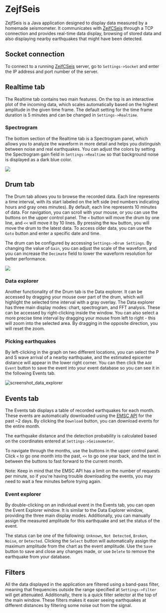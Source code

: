 # ZejfSeis

ZejfSeis is a Java application designed to display data measured by a homemade seismometer. It communicates with [ZejfCSeis](https://github.com/xspanger3770/ZejfCSeis) through a TCP connection and provides real-time data display, browsing of stored data and also displaying nearby earthquakes that might have been detected.

## Socket connection

To connect to a running [ZejfCSeis](https://github.com/xspanger3770/ZejfCSeis) server, go to `Settings->Socket` and enter the IP address and port number of the server.

## Realtime tab
The Realtime tab contains two main features. On the top is an interactive plot of the incoming data, which scales automatically based on the highest amplitude in the given time frame. The default setting for the time frame duration is 5 minutes and can be changed in `Settings->Realtime`.

### Spectrogram

The bottom section of the Realtime tab is a Spectrogram panel, which allows you to analyze the waveform in more detail and helps you distinguish between noise and real earthquakes. You can adjust the colors by setting the Spectrogram gain field in `Settings->Realtime` so that background noise is displayed as a dark blue color.

![](https://user-images.githubusercontent.com/100421968/230724558-52bbcdf1-1ace-4fac-b23d-15c901bb1f0a.png)

## Drum tab

The Drum tab allows you to browse the recorded data. Each line represents a time interval, with its start labeled on the left side (red numbers indicating hours and gray ones minutes). By default, each line represents 10 minutes of data. For navigation, you can scroll with your mouse, or you can use the buttons on the upper control panel. The `<` button will move the drum by one line, and `<<` will move it by 10 lines. By pressing the `Now` button, you will move the drum to the latest data. To access older data, you can use the `Goto` button and enter a specific date and time. 

The drum can be configured by accessing `Settings->Drum Settings`. By changing the value of `Gain`, you can adjust the scale of the waveform, and you can increase the `Decimate` field to lower the waveform resolution for better performance.

![](https://user-images.githubusercontent.com/100421968/230572243-ad604679-4adf-420e-9f8f-30c36f75cf50.png)

### Data explorer

Another functionality of the Drum tab is the Data explorer. It can be accessed by dragging your mouse over part of the drum, which will highlight the selected time interval with a gray overlay. The Data explorer has three main display modes: chart, spectrogram, and FFT analysis. These can be accessed by right-clicking inside the window. You can also select a more precise time interval by dragging your mouse from left to right - this will zoom into the selected area. By dragging in the opposite direction, you will reset the zoom.

### Picking earthquakes

By left-clicking in the graph on two different locations, you can select the P and S wave arrival of a nearby earthquake, and the estimated epicenter distance will appear in the lower right corner. You can then click the `Add Event` button to save the event into your event database so you can see it in the following Events tab.

![screenshot_data_explorer](https://user-images.githubusercontent.com/100421968/230775680-46cffdaa-9761-4142-9779-d044ef3d1dd1.png)

## Events tab

The Events tab displays a table of recorded earthquakes for each month. These events are automatically downloaded using the [EMSC API](https://www.seismicportal.eu/fdsn-wsevent.html) for the past ~2 days. By clicking the `Download` button, you can download events for the entire month.

The earthquake distance and the detection probability is calculated based on the coordinates entered at `Settings->Seismometer`.

To navigate through the months, use the buttons in the upper control panel. Click `<` to go one month into the past, `<<` to go one year back, and the text in between the buttons to fast forward to the current month.

Note: Keep in mind that the EMSC API has a limit on the number of requests per minute, so if you're having trouble downloading the events, you may need to wait a few minutes before trying again.

### Event explorer 

By double-clicking on an individual event in the Events tab, you can open the Event Explorer window. It is similar to the Data Explorer window, providing the three main display modes. Additionally, you can manually assign the measured amplitude for this earthquake and set the status of the event.

The status can be one of the following: `Unknown`, `Not Detected`, `Broken`, `Noise`, or `Detected`. Clicking the `Select` button will automatically assign the maximum amplitude from the chart as the event amplitude. Use the `Save` button to save and close any changes made, or use `Delete` to remove the earthquake from your database.

## Filters

All the data displayed in the application are filtered using a band-pass filter, meaning that frequencies outside the range specified at `Settings->Filter` will get attenuated. Additionally, there is a quick filter selector at the top of the main window. These filters makes it easier seeing earthquakes at different distances by filtering some noise out from the signal.
